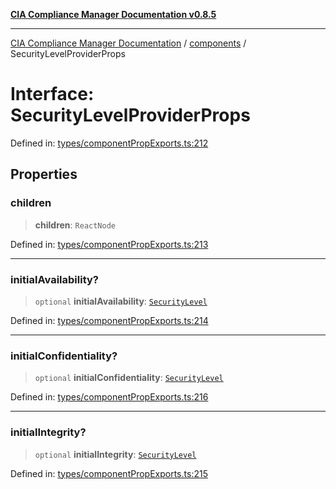 [**CIA Compliance Manager Documentation v0.8.5**](../../README.md)

***

[CIA Compliance Manager Documentation](../../modules.md) / [components](../README.md) / SecurityLevelProviderProps

# Interface: SecurityLevelProviderProps

Defined in: [types/componentPropExports.ts:212](https://github.com/Hack23/cia-compliance-manager/blob/4f2006283e1cd56feb8daea1f810b2bc8c1b1d1b/src/types/componentPropExports.ts#L212)

## Properties

### children

> **children**: `ReactNode`

Defined in: [types/componentPropExports.ts:213](https://github.com/Hack23/cia-compliance-manager/blob/4f2006283e1cd56feb8daea1f810b2bc8c1b1d1b/src/types/componentPropExports.ts#L213)

***

### initialAvailability?

> `optional` **initialAvailability**: [`SecurityLevel`](../../index/type-aliases/SecurityLevel.md)

Defined in: [types/componentPropExports.ts:214](https://github.com/Hack23/cia-compliance-manager/blob/4f2006283e1cd56feb8daea1f810b2bc8c1b1d1b/src/types/componentPropExports.ts#L214)

***

### initialConfidentiality?

> `optional` **initialConfidentiality**: [`SecurityLevel`](../../index/type-aliases/SecurityLevel.md)

Defined in: [types/componentPropExports.ts:216](https://github.com/Hack23/cia-compliance-manager/blob/4f2006283e1cd56feb8daea1f810b2bc8c1b1d1b/src/types/componentPropExports.ts#L216)

***

### initialIntegrity?

> `optional` **initialIntegrity**: [`SecurityLevel`](../../index/type-aliases/SecurityLevel.md)

Defined in: [types/componentPropExports.ts:215](https://github.com/Hack23/cia-compliance-manager/blob/4f2006283e1cd56feb8daea1f810b2bc8c1b1d1b/src/types/componentPropExports.ts#L215)
